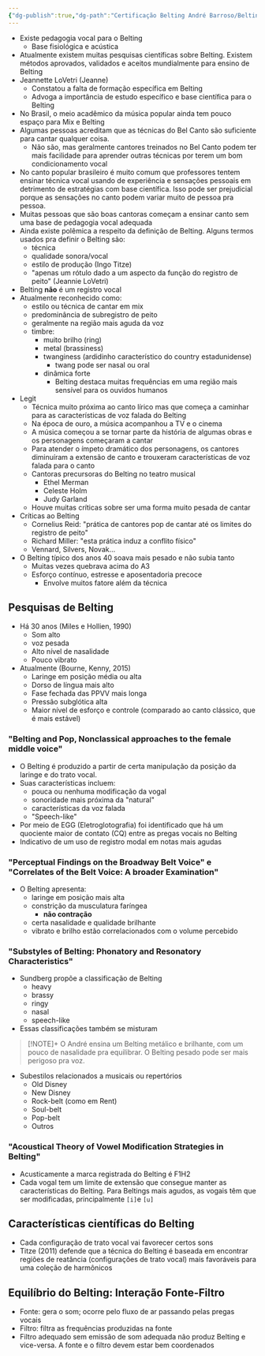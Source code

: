 ```yaml
---
{"dg-publish":true,"dg-path":"Certificação Belting André Barroso/Belting, Ciência e Pedagogia Vocal.md","permalink":"/certificacao-belting-andre-barroso/belting-ciencia-e-pedagogia-vocal/","created":"2025-07-26T20:49:01.501-03:00","updated":"2025-07-26T21:36:25.740-03:00"}
---
```



- Existe pedagogia vocal para o Belting
    - Base fisiológica e acústica
- Atualmente existem muitas pesquisas científicas sobre Belting. Existem métodos aprovados, validados e aceitos mundialmente para ensino de Belting
- Jeannette LoVetri (Jeanne)
    - Constatou a falta de formação específica em Belting
    - Advoga a importância de estudo específico e base científica para o Belting
- No Brasil, o meio acadêmico da música popular ainda tem pouco espaço para Mix e Belting
- Algumas pessoas acreditam que as técnicas do Bel Canto são suficiente para cantar qualquer coisa.
    - Não são, mas geralmente cantores treinados no Bel Canto podem ter mais facilidade para aprender outras técnicas por terem um bom condicionamento vocal
- No canto popular brasileiro é muito comum que professores tentem ensinar técnica vocal usando de experiência e sensações pessoais em detrimento de estratégias com base científica. Isso pode ser prejudicial porque as sensações no canto podem variar muito de pessoa pra pessoa.
- Muitas pessoas que são boas cantoras começam a ensinar canto sem uma base de pedagogia vocal adequada
- Ainda existe polêmica a respeito da definição de Belting. Alguns termos usados pra definir o Belting são:
    - técnica
    - qualidade sonora/vocal
    - estilo de produção (Ingo Titze)
    - "apenas um rótulo dado a um aspecto da função do registro de peito" (Jeannie LoVetri)
- Belting **não** é um registro vocal
- Atualmente reconhecido como:
    - estilo ou técnica de cantar em mix
    - predominância de subregistro de peito
    - geralmente na região mais aguda da voz
    - timbre:
        - muito brilho (ring)
        - metal (brassiness)
        - twanginess (ardidinho característico do country estadunidense)
            - twang pode ser nasal ou oral
        - dinâmica forte
            - Belting destaca muitas frequências em uma região mais sensível para os ouvidos humanos
- Legit
    - Técnica muito próxima ao canto lírico mas que começa a caminhar para as características de voz falada do Belting
    - Na época de ouro, a música acompanhou a TV e o cinema
    - A música começou a se tornar parte da história de algumas obras e os personagens começaram a cantar
    - Para atender o ímpeto dramático dos personagens, os cantores diminuíram a extensão de canto e trouxeram características de voz falada para o canto
    - Cantoras precursoras do Belting no teatro musical
        - Ethel Merman
        - Celeste Holm
        - Judy Garland
    - Houve muitas críticas sobre ser uma forma muito pesada de cantar
- Críticas ao Belting
    - Cornelius Reid: "prática de cantores pop de cantar até os limites do registro de peito"
    - Richard Miller: "esta prática induz a conflito físico"
    - Vennard, Silvers, Novak...
- O Belting típico dos anos 40 soava mais pesado e não subia tanto
    - Muitas vezes quebrava acima do A3
    - Esforço contínuo, estresse e aposentadoria precoce
        - Envolve muitos fatore além da técnica
## Pesquisas de Belting
- Há 30 anos (Miles e Hollien, 1990)
    - Som alto
    - voz pesada
    - Alto nível de nasalidade
    - Pouco vibrato
- Atualmente (Bourne, Kenny, 2015)
    - Laringe em posição média ou alta
    - Dorso de língua mais alto
    - Fase fechada das PPVV mais longa
    - Pressão subglótica alta
    - Maior nível de esforço e controle (comparado ao canto clássico, que é mais estável)
### "Belting and Pop, Nonclassical approaches to the female middle voice"
- O Belting é produzido a partir de certa manipulação da posição da laringe e do trato vocal.
- Suas características incluem:
    - pouca ou nenhuma modificação da vogal
    - sonoridade mais próxima da "natural"
    - características da voz falada
    - "Speech-like"
- Por meio de EGG (Eletroglotografia) foi identificado que há um quociente maior de contato (CQ) entre as pregas vocais no Belting
- Indicativo de um uso de registro modal em notas mais agudas
### "Perceptual Findings on the Broadway Belt Voice" e "Correlates of the Belt Voice: A broader Examination"
- O Belting apresenta: 
    - laringe em posição mais alta
    - constrição da musculatura faríngea
        - **não contração**
    - certa nasalidade e qualidade brilhante
    - vibrato e brilho estão correlacionados com o volume percebido
### "Substyles of Belting: Phonatory and Resonatory Characteristics"
- Sundberg propõe a classificação de Belting
    - heavy
    - brassy
    - ringy
    - nasal
    - speech-like
- Essas classificações também se misturam
> [!NOTE]+
> O André ensina um Belting metálico e brilhante, com um pouco de nasalidade pra equilibrar. O Belting pesado pode ser mais perigoso pra voz.

- Subestilos relacionados a musicais ou repertórios
    - Old Disney
    - New Disney
    - Rock-belt (como em Rent)
    - Soul-belt
    - Pop-belt
    - Outros
### "Acoustical Theory of Vowel Modification Strategies in Belting"
- Acusticamente a marca registrada do Belting é F1H2
- Cada vogal tem um limite de extensão que consegue manter as características do Belting. Para Beltings mais agudos, as vogais têm que ser modificadas, principalmente `[i]`e `[u]`
## Características científicas do Belting
- Cada configuração de trato vocal vai favorecer certos sons
- Titze (2011) defende que a técnica do Belting é baseada em encontrar regiões de reatância (configurações de trato vocal) mais favoráveis para uma coleção de harmônicos
## Equilíbrio do Belting: Interação Fonte-Filtro
- Fonte: gera o som; ocorre pelo fluxo de ar passando pelas pregas vocais
- Filtro: filtra as frequências produzidas na fonte
- Filtro adequado sem emissão de som adequada não produz Belting e vice-versa. A fonte e o filtro devem estar bem coordenados